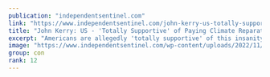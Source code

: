 ```yaml
---
publication: "independentsentinel.com"
link: "https://www.independentsentinel.com/john-kerry-us-totally-supportive-of-paying-climate-reparations/"
title: "John Kerry: US - 'Totally Supportive' of Paying Climate Reparations"
excerpt: "Americans are allegedly 'totally supportive' of this insanity. That's what John Kerry believes. Did he ask the..."
image: "https://www.independentsentinel.com/wp-content/uploads/2022/11/kerry-john.jpg"
group: con
rank: 12
---
```

